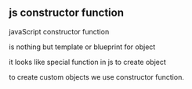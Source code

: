 ## js constructor function

javaScript constructor function

is nothing but template or blueprint for object

it looks like special function in js to create object

to create custom objects we use constructor function.


<!-- let charan(){
name:"chandraMohan",
age:"24",
} -->